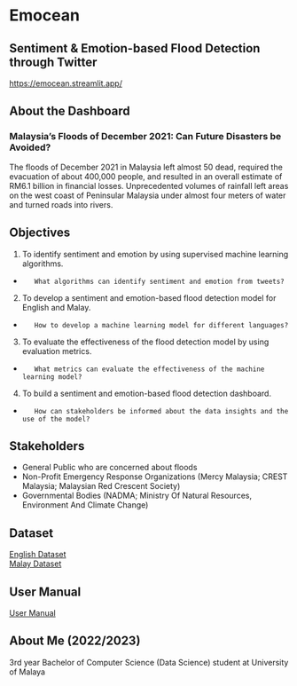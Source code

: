 # Emocean
## Sentiment &amp; Emotion-based Flood Detection through Twitter
https://emocean.streamlit.app/

## About the Dashboard
### Malaysia’s Floods of December 2021: Can Future Disasters be Avoided?
The floods of December 2021 in Malaysia left almost 50 dead, required the evacuation of about 400,000 people, and resulted in an overall estimate of RM6.1 billion in financial losses. Unprecedented volumes of rainfall left areas on the west coast of Peninsular Malaysia under almost four meters of water and turned roads into rivers.

## Objectives
1.    To identify sentiment and emotion by using supervised machine learning algorithms.
+        What algorithms can identify sentiment and emotion from tweets?
2.    To develop a sentiment and emotion-based flood detection model for English and Malay.
+        How to develop a machine learning model for different languages?
3.    To evaluate the effectiveness of the flood detection model by using evaluation metrics.
+        What metrics can evaluate the effectiveness of the machine learning model?
4.    To build a sentiment and emotion-based flood detection dashboard.
+        How can stakeholders be informed about the data insights and the use of the model?
## Stakeholders
+    General Public who are concerned about floods
+    Non-Profit Emergency Response Organizations (Mercy Malaysia; CREST Malaysia; Malaysian Red Crescent Society)
+    Governmental Bodies (NADMA; Ministry Of Natural Resources, Environment And Climate Change)

## Dataset
[English Dataset](https://drive.google.com/file/d/1U4ZgsQIhThBzvf26UK7er6mcWc4Z_aY-/view)
</br>
[Malay Dataset](https://drive.google.com/file/d/1Pvbf16V5SwidUbCDtxtLme0RyLCdEQK9/view)

## User Manual
[User Manual](https://drive.google.com/file/d/1-yYgNFvHSfUtbJ-uMhLR-u9RcCLOKU65/view?usp=sharing)

## About Me (2022/2023)
3rd year Bachelor of Computer Science (Data Science) student at University of Malaya
